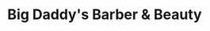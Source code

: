 ---
title: "Big Daddy's Barber & Beauty"
url: /selma/big-daddys-barber-and-beauty/
shop: hairdresser
---